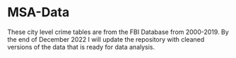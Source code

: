 # MSA-Data
These city level crime tables are from the FBI Database from 2000-2019. By the end of December 2022 I will update the repository with cleaned versions of the data that is ready for data analysis. 

